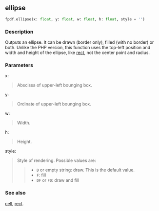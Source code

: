 ## ellipse ##

```python
fpdf.ellipse(x: float, y: float, w: float, h: float, style = '')
```

### Description ###

Outputs an ellipse. It can be drawn (border only), filled (with no border) or 
both. Unlike the PHP version, this function uses the top-left position and 
width and height of the ellipse, like [rect](rect.md), not the center point and 
radius.

### Parameters ###

x:
> Abscissa of upper-left bounging box.

y:
> Ordinate of upper-left bounging box.

w:
> Width.

h:
> Height.

style:
> Style of rendering. Possible values are:
>>  * `D` or empty string: draw. This is the default value.
>>  * `F`: fill
>>  * `DF` or `FD`: draw and fill

### See also ###

[cell](cell.md), [rect](rect.md).
